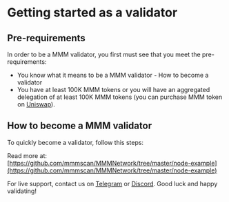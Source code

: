 # Getting started as a validator

## Pre-requirements

In order to be a MMM validator, you first must see that you meet the pre-requirements:

* You know what it means to be a MMM validator - How to become a validator
* You have at least 100K MMM tokens or you will have an aggregated delegation of at least 100K MMM tokens (you can purchase MMM token on [Uniswap](https://uniswap.exchange/swap/0x970b9bb2c0444f5e81e9d0efb84c8ccdcdcaf84d)).

## How to become a MMM validator

To quickly become a validator, follow this steps:

Read more at: [https://github.com/mmmscan/MMMNetwork/tree/master/node-example](https://github.com/mmmscan/MMMNetwork/tree/master/node-example)

For live support, contact us on [Telegram](https://t.me/) or [Discord](https://discord.gg/). Good luck and happy validating!
